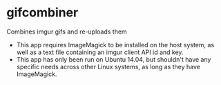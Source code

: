 # gifcombiner
Combines imgur gifs and re-uploads them

- This app requires ImageMagick to be installed on the host system, as well as a text file containing an imgur client API id and key.
- This app has only been run on Ubuntu 14.04, but shouldn't have any specific needs across other Linux systems, as long as they have ImageMagick.
